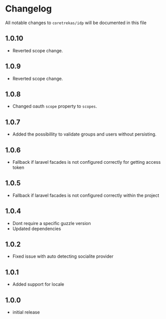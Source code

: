 # Changelog

All notable changes to `coretrekas/idp` will be documented in this file

## 1.0.10

- Reverted scope change.

## 1.0.9

- Reverted scope change.

## 1.0.8

- Changed oauth `scope` property to `scopes`.

## 1.0.7

- Added the possibillity to validate groups and users without persisting.

## 1.0.6

- Fallback if laravel facades is not configured correctly for getting access token

## 1.0.5

- Fallback if laravel facades is not configured correctly within the project

## 1.0.4

- Dont require a specific guzzle version
- Updated dependencies

## 1.0.2

- Fixed issue with auto detecting socialite provider

## 1.0.1

- Added support for locale

## 1.0.0

- initial release
